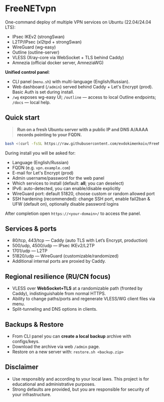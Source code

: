 # FreeNETvpn

One-command deploy of multiple VPN services on Ubuntu (22.04/24.04 LTS):
- IPsec IKEv2 (strongSwan)
- L2TP/IPsec (xl2tpd + strongSwan)
- WireGuard (wg-easy)
- Outline (outline-server)
- VLESS (Xray-core via WebSocket + TLS behind Caddy)
- Amnezia (official docker server, AmneziaWG)

**Unified control panel**:
- CLI panel (`menu.sh`) with multi-language (English/Russian).
- Web dashboard (`/admin`) served behind Caddy + Let's Encrypt (prod). Basic Auth is set during install.
- `/wg` exposes wg-easy UI; `/outline` — access to local Outline endpoints; `/docs` — local help.

## Quick start

> **Run on a fresh Ubuntu server with a public IP and DNS A/AAAA records pointing to your FQDN.**

```bash
bash <(curl -fsSL https://raw.githubusercontent.com/evdokimenkoiv/FreeNETvpn/main/install.sh)
```

During install you will be asked for:
- Language (English/Russian)
- FQDN (e.g. `vpn.example.com`)
- E-mail for Let's Encrypt (prod)
- Admin username/password for the web panel
- Which services to install (default: **all**; you can deselect)
- IPv6: auto-detected, you can enable/disable explicitly
- WireGuard port: default 51820, choose custom or random allowed port
- SSH hardening (recommended): change SSH port, enable fail2ban & UFW (default on), optionally disable password logins

After completion open `https://<your-domain>/` to access the panel.


## Services & ports

- 80/tcp, 443/tcp — Caddy (auto TLS with Let’s Encrypt, production)
- 500/udp, 4500/udp — IPsec IKEv2/L2TP
- 1701/udp — L2TP
- 51820/udp — WireGuard (customizable/randomized)
- Additional internal ports are proxied by Caddy.

## Regional resilience (RU/CN focus)

- VLESS over **WebSocket+TLS** at a randomizable path (fronted by Caddy), indistinguishable from normal HTTPS.
- Ability to change paths/ports and regenerate VLESS/WG client files via menu.
- Split-tunneling and DNS options in clients.

## Backups & Restore

- From CLI panel you can **create a local backup** archive with configs/keys.
- Download the archive via web `/admin` page.
- Restore on a new server with: `restore.sh <backup.zip>`

## Disclaimer

- Use responsibly and according to your local laws. This project is for educational and administrative purposes.
- Strong defaults are provided, but you are responsible for security of your infrastructure.


